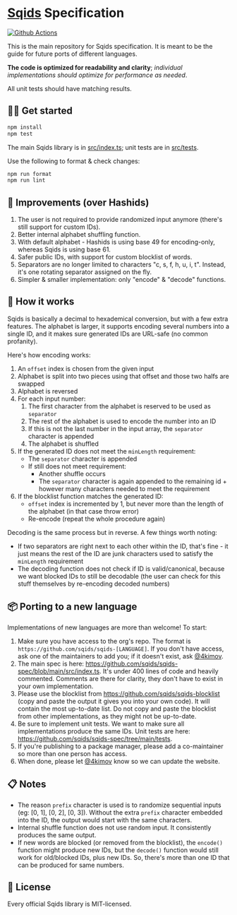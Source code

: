 # [Sqids](https://sqids.org) Specification

[![Github Actions](https://img.shields.io/github/actions/workflow/status/sqids/sqids/tests.yml?style=flat-square)](https://github.com/sqids/sqids/actions)

This is the main repository for Sqids specification. It is meant to be the guide for future ports of different languages.

**The code is optimized for readability and clarity**; _individual implementations should optimize for performance as needed_.

All unit tests should have matching results.

## 👩‍💻 Get started

```bash
npm install
npm test
```

The main Sqids library is in [src/index.ts](src/index.ts); unit tests are in [src/tests](src/tests).

Use the following to format & check changes:

```bash
npm run format
npm run lint
```

## 🚧 Improvements (over Hashids)

1. The user is not required to provide randomized input anymore (there's still support for custom IDs).
1. Better internal alphabet shuffling function.
1. With default alphabet - Hashids is using base 49 for encoding-only, whereas Sqids is using base 61.
1. Safer public IDs, with support for custom blocklist of words.
1. Separators are no longer limited to characters "c, s, f, h, u, i, t". Instead, it's one rotating separator assigned on the fly.
1. Simpler & smaller implementation: only "encode" & "decode" functions.

## 🔬 How it works

Sqids is basically a decimal to hexademical conversion, but with a few extra features. The alphabet is larger, it supports encoding several numbers into a single ID, and it makes sure generated IDs are URL-safe (no common profanity).

Here's how encoding works:

1. An `offset` index is chosen from the given input
1. Alphabet is split into two pieces using that offset and those two halfs are swapped
1. Alphabet is reversed
1. For each input number:
   1. The first character from the alphabet is reserved to be used as `separator`
   1. The rest of the alphabet is used to encode the number into an ID
   1. If this is not the last number in the input array, the `separator` character is appended
   1. The alphabet is shuffled
1. If the generated ID does not meet the `minLength` requirement:
   - The `separator` character is appended
   - If still does not meet requirement:
     - Another shuffle occurs
     - The `separator` character is again appended to the remaining id + however many characters needed to meet the requirement
1. If the blocklist function matches the generated ID:
   - `offset` index is incremented by 1, but never more than the length of the alphabet (in that case throw error)
   - Re-encode (repeat the whole procedure again)

Decoding is the same process but in reverse. A few things worth noting:

- If two separators are right next to each other within the ID, that's fine - it just means the rest of the ID are junk characters used to satisfy the `minLength` requirement
- The decoding function does not check if ID is valid/canonical, because we want blocked IDs to still be decodable (the user can check for this stuff themselves by re-encoding decoded numbers)

## 📦 Porting to a new language

Implementations of new languages are more than welcome! To start:

1. Make sure you have access to the org's repo. The format is `https://github.com/sqids/sqids-[LANGUAGE]`. If you don't have access, ask one of the maintainers to add you; if it doesn't exist, ask [@4kimov](https://github.com/4kimov).
1. The main spec is here: <https://github.com/sqids/sqids-spec/blob/main/src/index.ts>. It's under 400 lines of code and heavily commented. Comments are there for clarity, they don't have to exist in your own implementation.
1. Please use the blocklist from <https://github.com/sqids/sqids-blocklist> (copy and paste the output it gives you into your own code). It will contain the most up-to-date list. Do not copy and paste the blocklist from other implementations, as they might not be up-to-date.
1. Be sure to implement unit tests. We want to make sure all implementations produce the same IDs. Unit tests are here: <https://github.com/sqids/sqids-spec/tree/main/tests>.
1. If you're publishing to a package manager, please add a co-maintainer so more than one person has access.
1. When done, please let [@4kimov](https://github.com/4kimov) know so we can update the website.

## 📋 Notes

- The reason `prefix` character is used is to randomize sequential inputs (eg: [0, 1], [0, 2], [0, 3]). Without the extra `prefix` character embedded into the ID, the output would start with the same characters.
- Internal shuffle function does not use random input. It consistently produces the same output.
- If new words are blocked (or removed from the blocklist), the `encode()` function might produce new IDs, but the `decode()` function would still work for old/blocked IDs, plus new IDs. So, there's more than one ID that can be produced for same numbers.

## 🍻 License

Every official Sqids library is MIT-licensed.
